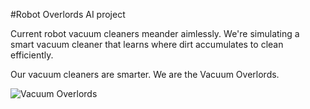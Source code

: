 #Robot Overlords AI project

Current robot vacuum cleaners meander aimlessly. We're simulating a smart vacuum cleaner that learns where dirt accumulates to clean efficiently.

Our vacuum cleaners are smarter. We are the Vacuum Overlords.

![Vacuum Overlords](http://assets/vacuum_logo.png)